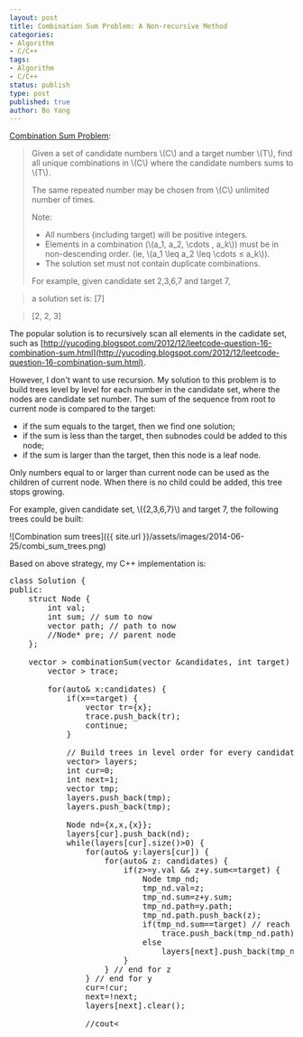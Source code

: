 ```yaml
---
layout: post
title: Combination Sum Problem: A Non-recursive Method
categories: 
- Algorithm
- C/C++ 
tags:
- Algorithm
- C/C++
status: publish
type: post
published: true
author: Bo Yang
---
```

[Combination Sum Problem](https://oj.leetcode.com/problems/combination-sum/):

>Given a set of candidate numbers \\(C\\) and a target number \\(T\\), find all unique combinations in \\(C\\) where the candidate numbers sums to \\(T\\).
>
>The same repeated number may be chosen from \\(C\\) unlimited number of times.
>
>Note:
>
> * All numbers (including target) will be positive integers.
> * Elements in a combination (\\(a_1, a_2, \cdots , a_k\\)) must be in non-descending order. (ie, \\(a_1 \leq a_2 \leq \cdots ≤ a_k\\)).
> * The solution set must not contain duplicate combinations.
>
>For example, given candidate set 2,3,6,7 and target 7,

>a solution set is:
> [7]

> [2, 2, 3] 

The popular solution is to recursively scan all elements in the cadidate set, such as [http://yucoding.blogspot.com/2012/12/leetcode-question-16-combination-sum.html](http://yucoding.blogspot.com/2012/12/leetcode-question-16-combination-sum.html).

However, I don't want to use recursion. My solution to this problem is to build trees level by level for each number in the candidate set, where the nodes are candidate set number. The sum of the sequence from root to current node is compared to the target:
* if the sum equals to the target, then we find one solution;
* if the sum is less than the target, then subnodes could be added to this node; 
* if the sum is larger than the target, then this node is a leaf node.

Only numbers equal to or larger than current node can be used as the children of current node. When there is no child could be added, this tree stops growing.

For example, given candidate set, \\(\{2,3,6,7\}\\) and target 7, the following trees could be built:

![Combination sum trees]({{ site.url }}/assets/images/2014-06-25/combi_sum_trees.png)

Based on above strategy, my C++ implementation is:

<pre>
class Solution {
public:
	struct Node {
		int val;
		int sum; // sum to now
		vector<int> path; // path to now
		//Node* pre; // parent node
	};

    vector<vector<int> > combinationSum(vector<int> &candidates, int target) {
		vector<vector<int> > trace;

       	for(auto& x:candidates) {
			if(x==target) {
				vector<int> tr={x};
				trace.push_back(tr);
				continue;
			}

		   	// Build trees in level order for every candidate
		   	vector<vector<Node>> layers;
			int cur=0;
		   	int next=1;
			vector<Node> tmp;
			layers.push_back(tmp);
			layers.push_back(tmp);

		  	Node nd={x,x,{x}};
		   	layers[cur].push_back(nd);
		  	while(layers[cur].size()>0) {
				for(auto& y:layers[cur]) {
					for(auto& z: candidates) {
						if(z>=y.val && z+y.sum<=target) {
							Node tmp_nd;
							tmp_nd.val=z;
							tmp_nd.sum=z+y.sum;
							tmp_nd.path=y.path;
							tmp_nd.path.push_back(z);
							if(tmp_nd.sum==target) // reach the target, record the trace
								trace.push_back(tmp_nd.path);
							else
								layers[next].push_back(tmp_nd);
						}
					} // end for z
			   	} // end for y
				cur=!cur;
				next=!next;
				layers[next].clear();

				//cout<<endl;; // TEST ONLY
		   	} // end while
	   	}// end for

		return trace;
    } 
};
</pre>

